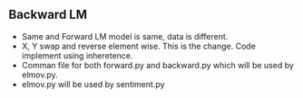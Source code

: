 ## Backward LM
* Same and Forward LM model is same, data is different.
* X, Y swap and reverse element wise. This is the change. Code implement using inheretence.
* Comman file for both forward.py and backward.py which will be used by elmov.py.
* elmov.py will be used by sentiment.py